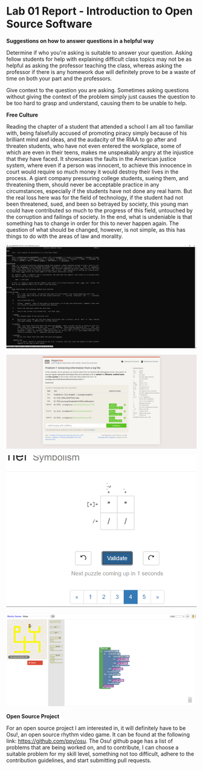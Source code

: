 # Lab 01 Report - Introduction to Open Source Software

**Suggestions on how to answer questions in a helpful way**

Determine if who you're asking is suitable to answer your question. Asking fellow students for help with explaining difficult class topics may not be as helpful as asking the professor teaching the class, whereas asking the professor if there is any homework due will definitely prove to be a waste of time on both your part and the professors.

Give context to the question you are asking. Sometimes asking questions without giving the context of the problem simply just causes the question to be too hard to grasp and understand, causing them to be unable to help.

**Free Culture**

Reading the chapter of a student that attended a school I am all too familiar with, being falsefully accused of promoting piracy simply because of his brilliant mind and ideas, and the audacity of the RIAA to go after and threaten students, who have not even entered the workplace, some of which are even in their teens, makes me unspeakably angry at the injustice that they have faced. It showcases the faults in the American justice system, where even if a person was innocent, to achieve this innocence in court would require so much money it would destroy their lives in the process. A giant company pressuring college students, sueing them, and threatening them, should never be acceptable practice in any circumstances, especially if the students have not done any real harm. But the real loss here was for the field of technology, if the student had not been threatened, sued, and been so betrayed by society, this young man could have contributed so much to the progress of this field, untouched by the corruption and failings of society. In the end, what is undeniable is that something has to change in order for this to never happen again. The question of what should be changed, however, is not simple, as this has things to do with the areas of law and morality.


![Image of man tree](https://github.com/seanpoh1/oss-repo-template/blob/master/labs/lab-01/mantree.png)

![Image of Regex](image-20210206122156522.png)

![Image of Regex 2](image-20210206123103199.png)

![Image of blockly](https://github.com/seanpoh1/oss-repo-template/blob/master/labs/lab-01/blockly.PNG)

**Open Source Project**

For an open source project I am interested in, it will definitely have to be Osu!, an open source rhythm video game. It can be found at the following link: https://github.com/ppy/osu. The Osu! github page has a list of problems that are being worked on, and to contribute, I can choose a suitable problem for my skill level, something not too difficult, adhere to the contribution guidelines, and start submitting pull requests.

